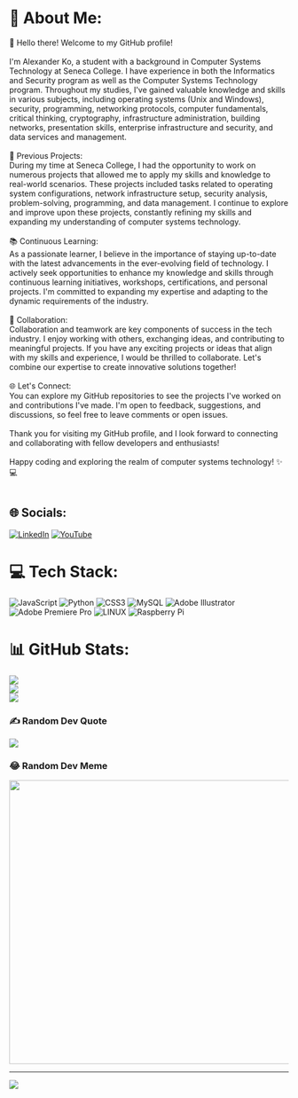 # 💫 About Me:
👋 Hello there! Welcome to my GitHub profile!<br><br>I'm Alexander Ko, a student with a background in Computer Systems Technology at Seneca College. I have experience in both the Informatics and Security program as well as the Computer Systems Technology program. Throughout my studies, I've gained valuable knowledge and skills in various subjects, including operating systems (Unix and Windows), security, programming, networking protocols, computer fundamentals, critical thinking, cryptography, infrastructure administration, building networks, presentation skills, enterprise infrastructure and security, and data services and management.<br><br>🔭 Previous Projects:<br>During my time at Seneca College, I had the opportunity to work on numerous projects that allowed me to apply my skills and knowledge to real-world scenarios. These projects included tasks related to operating system configurations, network infrastructure setup, security analysis, problem-solving, programming, and data management. I continue to explore and improve upon these projects, constantly refining my skills and expanding my understanding of computer systems technology.<br><br>📚 Continuous Learning:<br>As a passionate learner, I believe in the importance of staying up-to-date with the latest advancements in the ever-evolving field of technology. I actively seek opportunities to enhance my knowledge and skills through continuous learning initiatives, workshops, certifications, and personal projects. I'm committed to expanding my expertise and adapting to the dynamic requirements of the industry.<br><br>🤝 Collaboration:<br>Collaboration and teamwork are key components of success in the tech industry. I enjoy working with others, exchanging ideas, and contributing to meaningful projects. If you have any exciting projects or ideas that align with my skills and experience, I would be thrilled to collaborate. Let's combine our expertise to create innovative solutions together!<br><br>🌐 Let's Connect:<br>You can explore my GitHub repositories to see the projects I've worked on and contributions I've made. I'm open to feedback, suggestions, and discussions, so feel free to leave comments or open issues. <br><br>Thank you for visiting my GitHub profile, and I look forward to connecting and collaborating with fellow developers and enthusiasts!<br><br>Happy coding and exploring the realm of computer systems technology! ✨💻<br><br>


## 🌐 Socials:
[![LinkedIn](https://img.shields.io/badge/LinkedIn-%230077B5.svg?logo=linkedin&logoColor=white)](https://linkedin.com/in/alexko3500@gmail.com) [![YouTube](https://img.shields.io/badge/YouTube-%23FF0000.svg?logo=YouTube&logoColor=white)](https://youtube.com/@https://www.youtube.com/channel/UCrq814UojeRYvxwNNM_0BNA) 

# 💻 Tech Stack:
![JavaScript](https://img.shields.io/badge/javascript-%23323330.svg?style=for-the-badge&logo=javascript&logoColor=%23F7DF1E) ![Python](https://img.shields.io/badge/python-3670A0?style=for-the-badge&logo=python&logoColor=ffdd54) ![CSS3](https://img.shields.io/badge/css3-%231572B6.svg?style=for-the-badge&logo=css3&logoColor=white) ![MySQL](https://img.shields.io/badge/mysql-%2300f.svg?style=for-the-badge&logo=mysql&logoColor=white) ![Adobe Illustrator](https://img.shields.io/badge/adobeillustrator-%23FF9A00.svg?style=for-the-badge&logo=adobeillustrator&logoColor=white) ![Adobe Premiere Pro](https://img.shields.io/badge/Adobe%20Premiere%20Pro-9999FF.svg?style=for-the-badge&logo=Adobe%20Premiere%20Pro&logoColor=white) ![LINUX](https://img.shields.io/badge/Linux-FCC624?style=for-the-badge&logo=linux&logoColor=black) ![Raspberry Pi](https://img.shields.io/badge/-RaspberryPi-C51A4A?style=for-the-badge&logo=Raspberry-Pi)
# 📊 GitHub Stats:
![](https://github-readme-stats.vercel.app/api?username=koalex3500&theme=dark&hide_border=false&include_all_commits=false&count_private=false)<br/>
![](https://github-readme-streak-stats.herokuapp.com/?user=koalex3500&theme=dark&hide_border=false)<br/>
![](https://github-readme-stats.vercel.app/api/top-langs/?username=koalex3500&theme=dark&hide_border=false&include_all_commits=false&count_private=false&layout=compact)

### ✍️ Random Dev Quote
![](https://quotes-github-readme.vercel.app/api?type=horizontal&theme=radical)

### 😂 Random Dev Meme
<img src="https://rm.up.railway.app/" width="512px"/>

---
[![](https://visitcount.itsvg.in/api?id=koalex3500&icon=0&color=0)](https://visitcount.itsvg.in)

<!-- Proudly created with GPRM ( https://gprm.itsvg.in ) -->